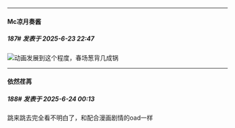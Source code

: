﻿
*****

####  Mc凉月奏酱  
##### 187#       发表于 2025-6-23 22:47

<img src="https://static.stage1st.com/image/smiley/face2017/037.png" referrerpolicy="no-referrer">动画发展到这个程度，春场葱背几成锅


*****

####  依然荏苒  
##### 188#       发表于 2025-6-24 00:13

跳来跳去完全看不明白了，和配合漫画剧情的oad一样

